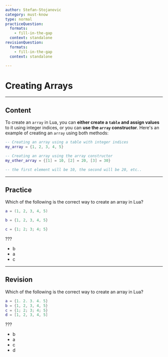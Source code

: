 ```yaml
---
author: Stefan-Stojanovic
category: must-know
type: normal
practiceQuestion:
  formats:
    - fill-in-the-gap
  context: standalone
revisionQuestion:
  formats:
    - fill-in-the-gap
  context: standalone

---
```


# Creating Arrays

---

## Content

To create an `array` in Lua, you can **either create a `table` and assign values** to it using integer indices, or you can **use the `array` constructor**. Here's an example of creating an `array` using both methods:
```lua
-- Creating an array using a table with integer indices
my_array = {1, 2, 3, 4, 5}

-- Creating an array using the array constructor
my_other_array = {[1] = 10, [2] = 20, [3] = 30}

-- the first element will be 10, the second will be 20, etc..
```

---

## Practice

Which of the following is the correct way to create an array in Lua?

```lua
a = (1, 2, 3, 4, 5)

b = {1, 2, 3, 4, 5}

c = {1; 2; 3; 4; 5}
```

???

- b
- a
- c

---
## Revision

Which of the following is the correct way to create an array in Lua?

```lua
a = {1. 2. 3. 4. 5}
b = {1, 2, 3, 4, 5}
c = {1; 2; 3; 4; 5}
d = [1, 2, 3, 4, 5]
```

???

- b
- a
- c
- d